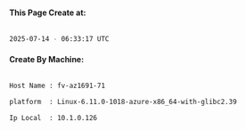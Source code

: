 
   
#### This Page Create at:

```bash

2025-07-14 - 06:33:17 UTC

```

#### Create By Machine:

```bash

Host Name : fv-az1691-71

platform  : Linux-6.11.0-1018-azure-x86_64-with-glibc2.39

Ip Local  : 10.1.0.126

```

